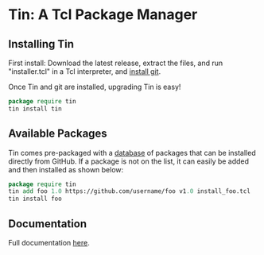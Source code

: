 # Tin: A Tcl Package Manager

## Installing Tin

First install: Download the latest release, extract the files, and run "installer.tcl" in a Tcl interpreter, and [install git](https://git-scm.com/book/en/v2/Getting-Started-Installing-Git). 

Once Tin and git are installed, upgrading Tin is easy!
```tcl
package require tin
tin install tin
```

## Available Packages

Tin comes pre-packaged with a [database](tinlist.tcl) of packages that can be installed directly from GitHub.
If a package is not on the list, it can easily be added and then installed as shown below:
```tcl
package require tin
tin add foo 1.0 https://github.com/username/foo v1.0 install_foo.tcl
tin install foo
```

## Documentation

Full documentation [here](doc/tin.pdf).
